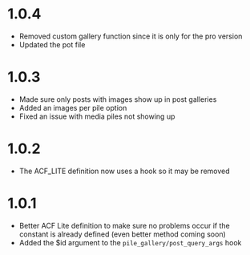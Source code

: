 # 1.0.4
- Removed custom gallery function since it is only for the pro version
- Updated the pot file 

# 1.0.3

- Made sure only posts with images show up in post galleries
- Added an images per pile option
- Fixed an issue with media piles not showing up

# 1.0.2

- The ACF_LITE definition now uses a hook so it may be removed

# 1.0.1

- Better ACF Lite definition to make sure no problems occur if the constant is already defined (even better method coming soon)
- Added the $id argument to the `pile_gallery/post_query_args` hook
